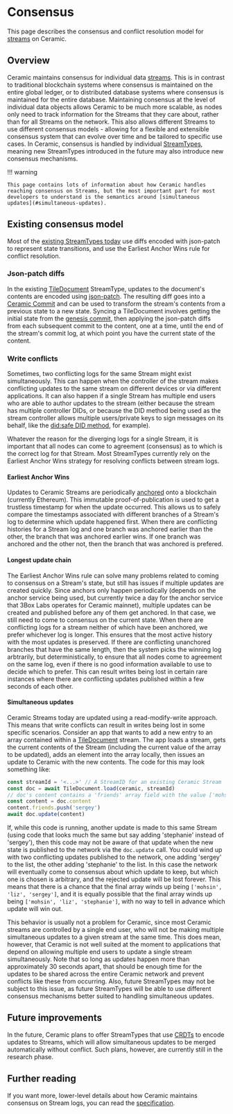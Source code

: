 # Consensus

This page describes the consensus and conflict resolution model for [streams](../glossary.md#streams) on Ceramic.

## **Overview**

Ceramic maintains consensus for individual data [streams](../glossary.md#streams).  This is in contrast to traditional blockchain systems where consensus is maintained on the entire global ledger, or to distributed database systems where consensus is maintained for the entire database.  Maintaining consensus at the level of individual data objects allows Ceramic to be much more scalable, as nodes only need to track information for the Streams that they care about, rather than for all Streams on the network. This also allows different Streams to use different consensus models - allowing for a flexible and extensible consensus system that can evolve over time and be tailored to specific use cases. In Ceramic, consensus is handled by individual [StreamTypes](../glossary.md#streamtypes), meaning new StreamTypes introduced in the future may also introduce new consensus mechanisms.

!!! warning

    This page contains lots of information about how Ceramic handles reaching consensus on Streams, but the most important part for most developers to understand is the semantics around [simultaneous updates](#simultaneous-updates).



## **Existing consensus model**

Most of the [existing StreamTypes today](../../../streamtypes/overview.md) use diffs encoded with json-patch to represent state transitions, and use the Earliest Anchor Wins rule for conflict resolution.

### Json-patch diffs

In the existing [TileDocument](../../../streamtypes/tile-document/overview.md) StreamType, updates to the document's contents are encoded using [json-patch](http://jsonpatch.com/). The resulting diff goes into a [Ceramic Commit](../glossary.md#commits) and can be used to transform the stream's contents from a previous state to a new state.  Syncing a TileDocument involves getting the initial state from the [genesis commit](../glossary.md#genesis-commit), then applying the json-patch diffs from each subsequent commit to the content, one at a time, until the end of the stream's commit log, at which point you have the current state of the content.

### Write conflicts

Sometimes, two conflicting logs for the same Stream might exist simultaneously. This can happen when the controller of the stream makes conflicting updates to the same stream on different devices or via different applications. It can also happen if a single Stream has multiple end users who are able to author updates to the stream (either because the stream has multiple controller DIDs, or because the DID method being used as the stream controller allows multiple users/private keys to sign messages on its behalf, like the [did:safe DID method](https://github.com/ceramicnetwork/CIP/blob/main/CIPs/CIP-101/CIP-101.md), for example).

Whatever the reason for the diverging logs for a single Stream, it is important that all nodes can come to agreement (consensus) as to which is the correct log for that Stream.  Most StreamTypes currently rely on the Earliest Anchor Wins strategy for resolving conflicts between stream logs.


#### Earliest Anchor Wins

Updates to Ceramic Streams are periodically [anchored](../glossary.md#anchor-commit) onto a blockchain (currently Ethereum). This immutable proof-of-publication is used to get a trustless timestamp for when the update occurred.  This allows us to safely compare the timestamps associated with different branches of a Stream's log to determine which update happened first.  When there are conflicting histories for a Stream log and one branch was anchored earlier than the other, the branch that was anchored earlier wins. If one branch was anchored and the other not, then the branch that was anchored is prefered.


#### Longest update chain

The Earliest Anchor Wins rule can solve many problems related to coming to consensus on a Stream's state, but still has issues if multiple updates are created quickly.  Since anchors only happen periodically (depends on the anchor service being used, but currently twice a day for the anchor service that 3Box Labs operates for Ceramic mainnet), multiple updates can be created and published before any of them get anchored.  In that case, we still need to come to consensus on the current state.  When there are conflicting logs for a stream neither of which have been anchored, we prefer whichever log is longer. This ensures that the most active history with the most updates is preserved.  If there are conflicting unanchored branches that have the same length, then the system picks the winning log arbtrarily, but deterministically, to ensure that all nodes come to agreement on the same log, even if there is no good information available to use to decide which to prefer. This can result writes being lost in certain rare instances where there are conflicting updates published within a few seconds of each other.

#### Simultaneous updates

Ceramic Streams today are updated using a read-modify-write approach.  This means that write conflicts can result in writes being lost in some specific scenarios.  Consider an app that wants to add a new entry to an array contained within a [TileDocument](../../../streamtypes/tile-document/overview.md) stream.  The app loads a stream, gets the current contents of the Stream (including the current value of the array to be updated), adds an element into the array locally, then issues an update to Ceramic with the new contents. The code for this may look something like:

```javascript
const streamId = '<...>' // A StreamID for an existing Ceramic Stream
const doc = await TileDocument.load(ceramic, streamId)
// doc's content contains a 'friends' array field with the value ['mohsin', 'liz']
const content = doc.content
content.friends.push('sergey')
await doc.update(content)
```

If, while this code is running, another update is made to this same Stream (using code that looks much the same but say adding 'stephanie' instead of 'sergey'), then this code may not be aware of that update when the new state is published to the network via the `doc.update` call. You could wind up with two conflicting updates published to the network, one adding 'sergey' to the list, the other adding 'stephanie' to the list.  In this case the network will eventually come to consensus about which update to keep, but which one is chosen is arbitrary, and the rejected update will be lost forever. This means that there is a chance that the final array winds up being `['mohsin', 'liz', 'sergey']`, and it is equally possible that the final array winds up being `['mohsin', 'liz', 'stephanie']`, with no way to tell in advance which update will win out.

This behavior is usually not a problem for Ceramic, since most Ceramic streams are controlled by a single end user, who will not be making multiple simultaneous updates to a given stream at the same time.  This does mean, however, that Ceramic is not well suited at the moment to applications that depend on allowing multiple end users to update a single stream simultaneously.  Note that so long as updates happen more than approximately 30 seconds apart, that should be enough time for the updates to be shared across the entire Ceramic network and prevent conflicts like these from occurring.  Also, future StreamTypes may not be subject to this issue, as future StreamTypes will be able to use different consensus mechanisms better suited to handling simultaneous updates.

## **Future improvements**

In the future, Ceramic plans to offer StreamTypes that use [CRDTs](https://en.wikipedia.org/wiki/Conflict-free_replicated_data_type) to encode updates to Streams, which will allow simultaneous updates to be merged automatically without conflict. Such plans, however, are currently still in the research phase.


## **Further reading**

If you want more, lower-level details about how Ceramic maintains consensus on Stream logs, you can read the [specification](https://github.com/ceramicnetwork/ceramic/blob/master/SPECIFICATION.md).